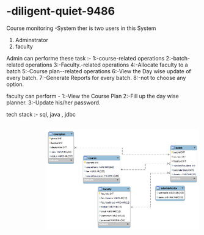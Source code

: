 # -diligent-quiet-9486
Course monitoring -System
ther is two users in this System
1. Adminstrator
2. faculty


Admin can performe these task :-
1:-course-related operations 
2:-batch-related operations 
3:-Faculty.-related operations 
4:-Allocate faculty to a batch  5:-Course plan--related operations 6:-View the Day wise update of every batch. 7:-Generate Reports for every batch. 8:-not to choose any option.

faculty can perform -
1:-View the Course Plan
2:-Fill up the day wise planner. 
3:-Update his/her password.

tech stack :- 
sql, java , jdbc

<br/>

<img align="right" alt="Coding" width="400" src="https://github.com/Nancy8570/adjoining-grain-7989/blob/main/ER-DIAGRAM.png">

